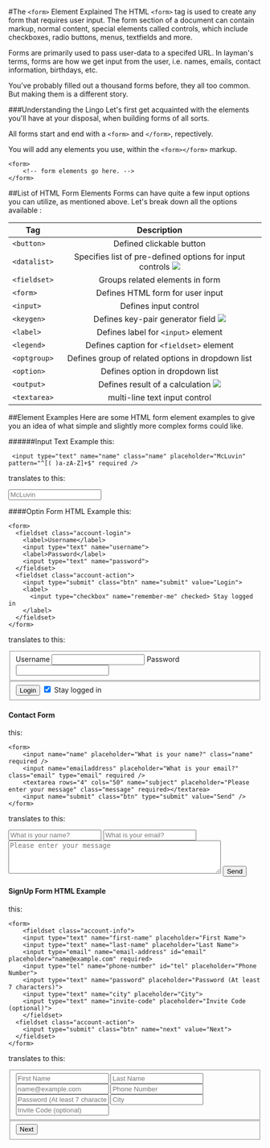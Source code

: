 
#The `<form>` Element Explained
The HTML `<form>` tag is used to create any form that requires user input. The form section of a document can contain markup, normal content, special elements called controls, which include checkboxes, radio buttons, menus, textfields and more.

Forms are primarily used to pass user-data to a specifed URL. In layman's terms, forms are how we get input from the user, i.e. names, emails, contact information, birthdays, etc. 

You've probably filled out a thousand forms before, they all too common. But making them is a different story. 

###Understanding the Lingo
Let's first get acquainted with the elements you'll have at your disposal, when building forms of all sorts.

All forms start and end with a `<form>` and `</form>`, repectively.

You will add any elements you use, within the `<form></form>` markup.

```
<form>
	<!-- form elements go here. -->
</form>
```

##List of HTML Form Elements
Forms can have quite a few input options you can utilize, as mentioned above. Let's break down all the options available :

| Tag           | Description   |
| ------------- |:-------------:|
| `<button>`     | Defined clickable button |
| `<datalist>`| Specifies list of pre-defined options for input controls ![](https://developer.blackberry.com/html5/files/apis/v2_2/images/html5_logo_16x16.png) |
| `<fieldset>`| Groups related elements in form  |
| `<form>`| Defines HTML form for user input  |
| `<input>`| Defines input control  |
| `<keygen>`| Defines key-pair generator field ![](https://developer.blackberry.com/html5/files/apis/v2_2/images/html5_logo_16x16.png)  |
| `<label>`| Defines label for `<input>` element  |
| `<legend>`| Defines caption for `<fieldset>` element  |
| `<optgroup>`| Defines group of related options in dropdown list  |
| `<option>`| Defines option in dropdown list       |
| `<output>`   | Defines result of a calculation ![](https://developer.blackberry.com/html5/files/apis/v2_2/images/html5_logo_16x16.png)  |
| `<textarea>`| multi-line text input control      |



##Element Examples
Here are some HTML form element examples to give you an idea of what simple and slightly more complex forms could like.  

######Input Text Example
this: 

```
 <input type="text" name="name" class="name" placeholder="McLuvin" pattern="^[( )a-zA-Z]+$" required />
```
translates to this:

 <input type="text" name="name" class="name" placeholder="McLuvin" pattern="^[( )a-zA-Z]+$" required />
 
####Optin Form HTML Example
this: 

```
<form>
  <fieldset class="account-login">
    <label>Username</label>
    <input type="text" name="username">
    <label>Password</label>
    <input type="text" name="password">
  </fieldset>
  <fieldset class="account-action">
    <input type="submit" class="btn" name="submit" value="Login">
    <label>
      <input type="checkbox" name="remember-me" checked> Stay logged in
    </label>
  </fieldset>
</form>
```
translates to this: 
<form>
  <fieldset class="account-login">
    <label>Username</label>
    <input type="text" name="username">
    <label>Password</label>
    <input type="text" name="password">
  </fieldset>
  <fieldset class="account-action">
    <input type="submit" class="btn" name="submit" value="Login">
    <label>
      <input type="checkbox" name="remember-me" checked> Stay logged in
    </label>
  </fieldset>
</form>



#### Contact Form
this: 

```
<form>
	<input name="name" placeholder="What is your name?" class="name" required />
	<input name="emailaddress" placeholder="What is your email?" class="email" type="email" required />
    <textarea rows="4" cols="50" name="subject" placeholder="Please enter your message" class="message" required></textarea>
    <input name="submit" class="btn" type="submit" value="Send" />
</form>
```
translates to this:

<form>
	<input name="name" placeholder="What is your name?" class="name" required />
	<input name="emailaddress" placeholder="What is your email?" class="email" type="email" required />
    <textarea rows="4" cols="50" name="subject" placeholder="Please enter your message" class="message" required></textarea>
    <input name="submit" class="btn" type="submit" value="Send" />
</form>

#### SignUp Form HTML Example
this:

```
<form>   
    <fieldset class="account-info">  
    <input type="text" name="first-name" placeholder="First Name">
    <input type="text" name="last-name" placeholder="Last Name">
    <input type="email" name="email-address" id="email" placeholder="name@example.com" required>
    <input type="tel" name="phone-number" id="tel" placeholder="Phone Number">
    <input type="text" name="password" placeholder="Password (At least 7 characters)">
    <input type="text" name="city" placeholder="City">
    <input type="text" name="invite-code" placeholder="Invite Code (optional)">
    </fieldset>
  <fieldset class="account-action">
    <input type="submit" class="btn" name="next" value="Next">
  </fieldset>
</form>

```

translates to this:

<form>   
    <fieldset class="account-info">  
    <input type="text" name="first-name" placeholder="First Name">
    <input type="text" name="last-name" placeholder="Last Name">
    <input type="email" name="email-address" id="email" placeholder="name@example.com" required>
    <input type="tel" name="phone-number" id="tel" placeholder="Phone Number">
    <input type="text" name="password" placeholder="Password (At least 7 characters)">
    <input type="text" name="city" placeholder="City">
    <input type="text" name="invite-code" placeholder="Invite Code (optional)">
    </fieldset>
  <fieldset class="account-action">
    <input type="submit" class="btn" name="next" value="Next">
  </fieldset>
</form>








